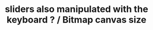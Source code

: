 ---
title: 'sliders also manipulated with the keyboard ? / Bitmap canvas size'
redirect_to:
  - 'https://discuss.pencil2d.org/t/sliders-also-manipulated-with-the-keyboard-bitmap-canvas-size/843'
---